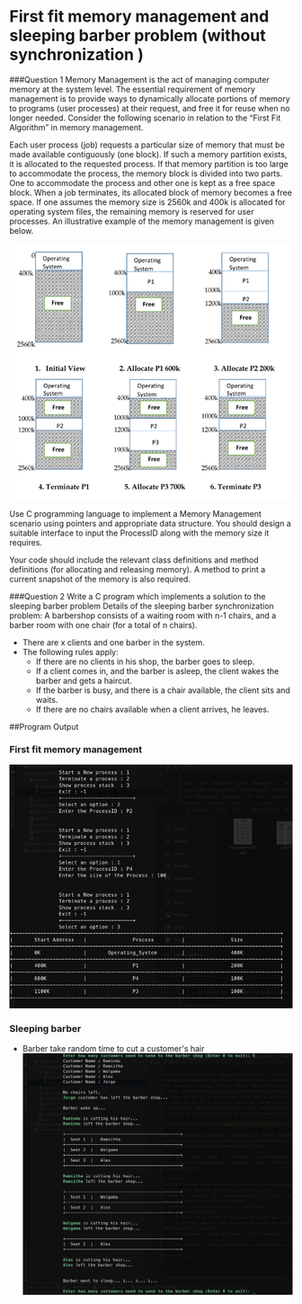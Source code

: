 # First fit memory management and sleeping barber problem (without synchronization )
###Question 1
Memory Management is the act of managing computer memory at the system level.
The essential requirement of memory management is to provide ways to dynamically
allocate  portions of memory to programs (user processes) at their request, and free it
for  reuse  when  no  longer  needed.  Consider  the  following  scenario  in  relation  to  the
“First Fit Algorithm” in memory management.

Each  user  process  (job)  requests  a  particular  size  of  memory  that  must  be  made
available contiguously (one block). If such a memory partition exists, it is allocated to
the  requested  process.  If  that  memory  partition  is  too  large  to  accommodate  the
process, the memory block is divided into two parts. One to accommodate the process
and other one is kept as a free space block. When a job terminates, its allocated block
of memory becomes a free space. If one assumes the memory size is 2560k and 400k is
allocated  for  operating  system  files,  the  remaining  memory  is  reserved  for  user
processes. An illustrative example of the memory management is given below.

![expected_output_screenshot](question/output.png?raw=true "Output")

Use  C  programming  language  to  implement  a  Memory  Management  scenario  using
pointers and appropriate data structure. You should design a suitable interface to input
the ProcessID along with the memory size it requires.

Your  code  should  include  the  relevant  class  definitions  and  method  definitions  (for
allocating and releasing memory). A method to print a current snapshot of the memory
is also required.

###Question 2
Write a C program which implements a solution to the sleeping barber problem
Details of the sleeping barber synchronization problem:
A barbershop  consists  of  a waiting room with  n-1 chairs,  and a  barber  room
with one chair (for a total of n chairs).
- There are x clients and one barber in the system.
- The following rules apply:
    - If there are no clients in his shop, the barber goes to sleep.
    - If a client comes in, and the barber is asleep, the client wakes the
barber and gets a haircut.
    - If the barber is busy, and there is a chair available, the client sits and
waits.
    - If there are no chairs available when a client arrives, he leaves.
    
##Program Output
### First fit memory management
![first_fit_screenshot](question/first_fit.png?raw=true "Output")

### Sleeping barber
- Barber take random time to cut a customer's hair
![sleeping_barber_screenshot](question/sleeping_barber.png?raw=true "Output")
